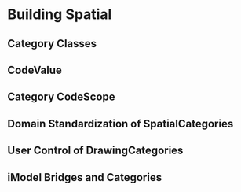 # Building Spatial

## Category Classes

## CodeValue

## Category CodeScope

## Domain Standardization of SpatialCategories

## User Control of DrawingCategories

## iModel Bridges and Categories
